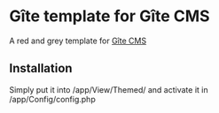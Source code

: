 Gîte template for Gîte CMS
==========================

A red and grey template for [Gîte CMS](https://github.com/tomdoo/gite-cms)

Installation
------------
Simply put it into /app/View/Themed/ and activate it in /app/Config/config.php
